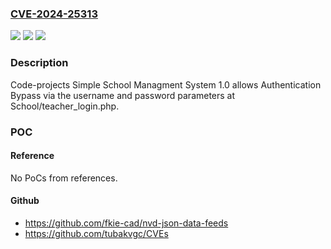 ### [CVE-2024-25313](https://cve.mitre.org/cgi-bin/cvename.cgi?name=CVE-2024-25313)
![](https://img.shields.io/static/v1?label=Product&message=n%2Fa&color=blue)
![](https://img.shields.io/static/v1?label=Version&message=n%2Fa&color=blue)
![](https://img.shields.io/static/v1?label=Vulnerability&message=n%2Fa&color=brighgreen)

### Description

Code-projects Simple School Managment System 1.0 allows Authentication Bypass via the username and password parameters at School/teacher_login.php.

### POC

#### Reference
No PoCs from references.

#### Github
- https://github.com/fkie-cad/nvd-json-data-feeds
- https://github.com/tubakvgc/CVEs

